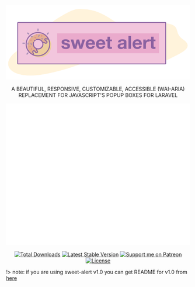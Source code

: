<p align="center">
  <a href="https://realrashid.github.io/sweet-alert/"
  onClick="ga('send', 'event', 'Button', 'Click', 'Logo');">
    <img src="imgs/logo/logo.png" alt="SweetAlert2">
  </a>
</p>
<p align="center">
A BEAUTIFUL, RESPONSIVE, CUSTOMIZABLE, ACCESSIBLE (WAI-ARIA) REPLACEMENT FOR JAVASCRIPT'S POPUP BOXES FOR LARAVEL
</p>
<p align="center">
    <img src="imgs/sweetalert.gif" width="562" height="388">
</p>

<p align="center">
<a href="https://packagist.org/packages/realrashid/sweet-alert" target="_blank"
onClick="ga('send', 'event', 'Total Downloads Button', 'Click', 'Total Downloads');"><img src="https://poser.pugx.org/realrashid/sweet-alert/d/total.svg" alt="Total Downloads"></a>
<a href="https://packagist.org/packages/realrashid/sweet-alert" target="_blank"
onClick="ga('send', 'event', 'Latest Stable Version Button', 'Click', 'Latest Stable Version');"><img src="https://poser.pugx.org/realrashid/sweet-alert/v/stable.svg" alt="Latest Stable Version"></a>
<a href="https://www.patreon.com/realrashid" target="_blank"
onClick="ga('send', 'event', 'Support me on Patreon Button', 'Click', 'Support me on Patreon');"><img alt="Support me on Patreon" src="http://ionicabizau.github.io/badges/patreon.svg"></a>
<a href="https://packagist.org/packages/realrashid/sweet-alert" target="_blank"
onClick="ga('send', 'event', 'License Button', 'Click', 'License');"><img src="https://poser.pugx.org/realrashid/sweet-alert/license.svg" alt="License"></a>
</p>

!> note: if you are using sweet-alert v1.0 you can get README for v1.0 from [here](https://github.com/realrashid/sweet-alert/blob/1.0/readme.md)
